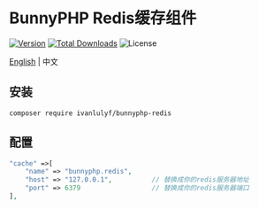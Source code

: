 # BunnyPHP Redis缓存组件

[![Version](https://img.shields.io/packagist/v/ivanlulyf/bunnyphp-redis.svg?color=orange&style=flat-square)](https://packagist.org/packages/ivanlulyf/bunnyphp-redis)
[![Total Downloads](https://img.shields.io/packagist/dt/ivanlulyf/bunnyphp-redis.svg?color=brightgreen&style=flat-square)](https://packagist.org/packages/ivanlulyf/bunnyphp-redis)
![License](https://img.shields.io/packagist/l/ivanlulyf/bunnyphp-redis.svg?color=blue&style=flat-square)

[English](README.md) | 中文

## 安装

```shell
composer require ivanlulyf/bunnyphp-redis
```

## 配置

```php
"cache" =>[
    "name" => "bunnyphp.redis",
    "host" => "127.0.0.1",          // 替换成你的redis服务器地址
    "port" => 6379                  // 替换成你的redis服务器端口
],
```